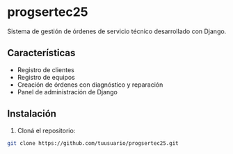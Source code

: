# progsertec25

Sistema de gestión de órdenes de servicio técnico desarrollado con Django.

## Características

- Registro de clientes
- Registro de equipos
- Creación de órdenes con diagnóstico y reparación
- Panel de administración de Django

## Instalación

1. Cloná el repositorio:

```bash
git clone https://github.com/tuusuario/progsertec25.git
